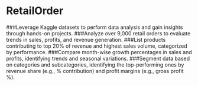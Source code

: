 # RetailOrder
###Leverage Kaggle datasets to perform data analysis and gain insights through hands-on projects.
###Analyze over 9,000 retail orders to evaluate trends in sales, profits, and revenue generation.
###List products contributing to top 20% of revenue and highest sales volume, categorized by performance.
###Compare month-wise growth percentages in sales and profits, identifying trends and seasonal variations.
###Segment data based on categories and subcategories, identifying the top-performing ones by revenue share (e.g., % contribution) and profit margins (e.g., gross profit %).
